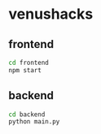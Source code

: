 # venushacks

## frontend
```bash
cd frontend
npm start
```

## backend
```bash
cd backend
python main.py
```
